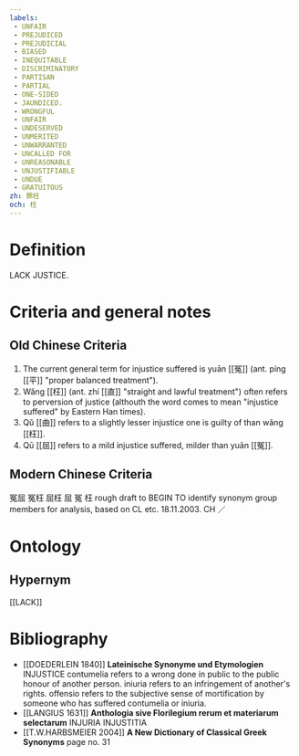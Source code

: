 ```yaml
---
labels: 
 - UNFAIR
 - PREJUDICED
 - PREJUDICIAL
 - BIASED
 - INEQUITABLE
 - DISCRIMINATORY
 - PARTISAN
 - PARTIAL
 - ONE-SIDED
 - JAUNDICED.
 - WRONGFUL
 - UNFAIR
 - UNDESERVED
 - UNMERITED
 - UNWARRANTED
 - UNCALLED FOR
 - UNREASONABLE
 - UNJUSTIFIABLE
 - UNDUE
 - GRATUITOUS
zh: 罪枉
och: 枉
---
```


# Definition
LACK JUSTICE.
# Criteria and general notes
## Old Chinese Criteria
1. The current general term for injustice suffered is yuān [[冤]] (ant. píng [[平]] "proper balanced treatment").
2. Wǎng [[枉]] (ant. zhí [[直]] "straight and lawful treatment") often refers to perversion of justice (althouth the word comes to mean "injustice suffered" by Eastern Han times).
3. Qǔ [[曲]] refers to a slightly lesser injustice one is guilty of than wǎng [[枉]].
4. Qū [[屈]] refers to a mild injustice suffered, milder than yuān [[冤]].
## Modern Chinese Criteria
冤屈
冤枉
屈枉
屈
冤
枉
rough draft to BEGIN TO identify synonym group members for analysis, based on CL etc. 18.11.2003. CH ／
# Ontology

## Hypernym
[[LACK]]
# Bibliography
- [[DOEDERLEIN 1840]]
**Lateinische Synonyme und Etymologien** 
INJUSTICE
contumelia refers to a wrong done in public to the public honour of another person.
iniuria refers to an infringement of another's rights.
offensio refers to the subjective sense of mortification by someone who has suffered contumelia or iniuria.
- [[LANGIUS 1631]]
**Anthologia sive Florilegium rerum et materiarum selectarum** 
INJURIA
INJUSTITIA
- [[T.W.HARBSMEIER 2004]]
**A New Dictionary of Classical Greek Synonyms** page no. 31
